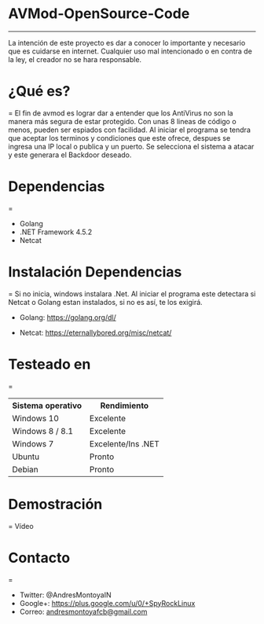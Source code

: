# AVMod-OpenSource-Code
-----
La intención de este proyecto es dar a conocer lo importante y necesario que es cuidarse en internet. Cualquier uso mal intencionado o en contra de la ley, el creador no se hara responsable.

# ¿Qué es?
=
El fin de avmod es lograr dar a entender que los AntiVirus no son la manera más segura de estar protegido. Con unas 8 lineas de código o menos, pueden ser espiados con facilidad. Al iniciar el programa se tendra que aceptar los terminos y condiciones que este ofrece, despues se ingresa una IP local o publica y un puerto. Se selecciona el sistema a atacar y este generara el Backdoor deseado.

# Dependencias
=
- Golang
- .NET Framework 4.5.2
- Netcat

# Instalación Dependencias
=
Si no inicia, windows instalara .Net. Al iniciar el programa este detectara si Netcat o Golang estan instalados, si no es así, te los exigirá.

- Golang: https://golang.org/dl/

- Netcat: https://eternallybored.org/misc/netcat/


# Testeado en 
=
<table>
    <tr>
        <th>Sistema operativo</th>
        <th> Rendimiento </th>
    </tr>
    <tr>
        <td>Windows 10</td>
        <td> Excelente </td>
    </tr>
    <tr>
        <td>Windows 8 / 8.1</td>
        <td> Excelente</td>
    </tr>
    <tr>
        <td>Windows 7</td>
        <td> Excelente/Ins .NET </td>
    </tr>
    <tr>
        <td>Ubuntu</td>
        <td> Pronto </td>
    </tr>
    <tr>
        <td>Debian</td>
        <td> Pronto </td>
    </tr>
</table>

# Demostración
=
Vídeo

# Contacto
=
- Twitter: @AndresMontoyaIN
- Google+: https://plus.google.com/u/0/+SpyRockLinux
- Correo: andresmontoyafcb@gmail.com
